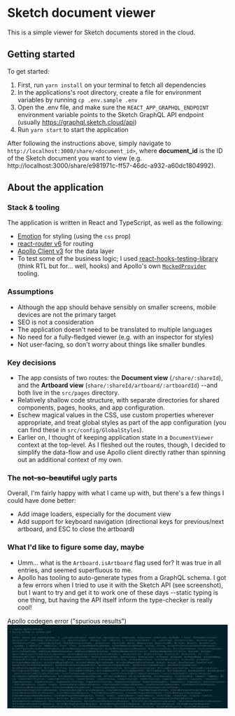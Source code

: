 # Sketch document viewer

This is a simple viewer for Sketch documents stored in the cloud.

## Getting started

To get started:

1. First, run `yarn install` on your terminal to fetch all dependencies
2. In the applications's root directory, create a file for environment variables by running `cp .env.sample .env`
3. Open the .env file, and make sure the `REACT_APP_GRAPHQL_ENDPOINT` environment variable points to the Sketch GraphQL API endpoint
   (usually https://graphql.sketch.cloud/api)
4. Run `yarn start` to start the application

After following the instructions above, simply navigate to `http://localhost:3000/share/<document_id>`, where
**document_id** is the ID of the Sketch document you want to view (e.g. http://localhost:3000/share/e981971c-ff57-46dc-a932-a60dc1804992).

## About the application

### Stack & tooling

The application is written in React and TypeScript, as well as the following:

- [Emotion](https://emotion.sh/docs/css-prop) for styling (using the `css` prop)
- [react-router v6](https://reactrouter.com/) for routing
- [Apollo Client v3](https://www.apollographql.com/docs/react/) for the data layer
- To test some of the business logic; I used [react-hooks-testing-library](https://react-hooks-testing-library.com/)
  (think RTL but for... well, hooks) and Apollo's own [`MockedProvider`](https://www.apollographql.com/docs/react/development-testing/testing/) tooling.

### Assumptions

- Although the app should behave sensibly on smaller screens, mobile devices are not the primary target
- SEO is not a consideration
- The application doesn't need to be translated to multiple languages
- No need for a fully-fledged viewer (e.g. with an inspector for styles)
- Not user-facing, so don't worry about things like smaller bundles

### Key decisions

- The app consists of two routes: the **Document view** (`/share/:shareId`), and the **Artboard view** (`share/:shareId/artboard/:artboardId`)
  --and both live in the `src/pages` directory.
- Relatively shallow code structure, with separate directories for shared components, pages, hooks, and app configuration.
- Eschew magical values in the CSS, use custom properties wherever appropriate, and treat global styles as part of the app configuration
  (you can find these in `src/config/GlobalStyles`).
- Earlier on, I thought of keeping application state in a `DocumentViewer` context at the top-level. As I fleshed out the routes, though,
  I decided to simplify the data-flow and use Apollo client directly rather than spinning out an additional context of my own.

### The ~~not-so-beautiful~~ ugly parts

Overall, I'm fairly happy with what I came up with, but there's a few things I could have done better:

- Add image loaders, especially for the document view
- Add support for keyboard navigation (directional keys for previous/next artboard, and ESC to close the artboard)

### What I'd like to figure some day, maybe

- Umm... what is the `Artboard.isArtboard` flag used for? It was true in all entries, and seemed superfluous to me.
- Apollo has tooling to auto-generate types from a GraphQL schema. I got a few errors when I tried to use it with the Sketch API (see screenshot),
  but I want to try and get it to work one of these days --static typing is one thing, but having the API itself inform the type-checker is really cool!

Apollo codegen error ("spurious results")
![](./apollo-codegen-error.png)
